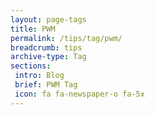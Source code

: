 ```yaml
---
layout: page-tags
title: PWM
permalink: /tips/tag/pwm/
breadcrumb: tips
archive-type: Tag
sections:
 intro: Blog
 brief: PWM Tag
 icon: fa fa-newspaper-o fa-5x
---
```

